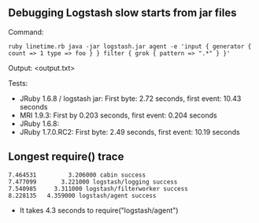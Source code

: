 ## Debugging Logstash slow starts from jar files

Command:

    ruby linetime.rb java -jar logstash.jar agent -e 'input { generator { count => 1 type => foo } } filter { grok { pattern => ".*" } }'

Output: <output.txt>

Tests:

* JRuby 1.6.8 / logstash jar: First byte: 2.72 seconds, first event: 10.43 seconds
* MRI 1.9.3: First by 0.203 seconds, first event: 0.204 seconds
* JRuby 1.6.8: 
* JRuby 1.7.0.RC2: First byte: 2.49 seconds, first event: 10.19 seconds

## Longest require() trace

    7.464531         3.206000 cabin success
    7.477099       3.221000 logstash/logging success
    7.540985     3.311000 logstash/filterworker success
    8.228135   4.359000 logstash/agent success

* It takes 4.3 seconds to require("logstash/agent")
